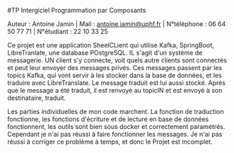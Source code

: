 #TP Intergiciel Programmation par Composants

Auteur : Antoine Jamin | Mail : antoine.jamin@uphf.fr | N°téléphone : 06 64 50 77 71 | N°étudiant : 22 10 33 25

Ce projet est une application SheelCLient qui utilise Kafka, SpringBoot, LibreTranlate, une database POstgreSQL. IL s'agit d'un système de messagerie. UN client s'y connecte, voit quels autre clients sont connectés et peut leur envoyer des messages privés. Ces messages passent par les topics Kafka, qui vont servir à les stocker dans la base de données, et les traduire avec LibreTranslate. Le message traduit est lui aussi stocké. Après que le message a été traduit, il est renvoyé au topicIN et est envoyé à son destinataire, traduit.

Les parties individuelles de mon code marchent. La fonction de traduction fonctionne, les fonctions d'écriture et de lecture en base de données fonctionnent, les outils sont bien sous docker et correctement paramétrés. Cependant je n'ai pas réussi à faire fonctionner les messages. Je n'ai pas réussi à corriger ce problème à temps, et donc le Projet est incomplet.
